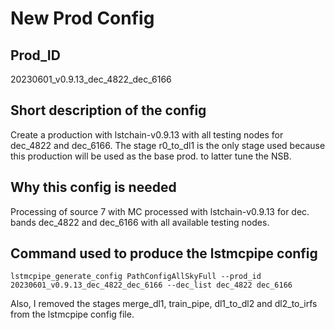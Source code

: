 # New Prod Config

## Prod_ID

20230601_v0.9.13_dec_4822_dec_6166

## Short description of the config

Create a production with lstchain-v0.9.13 with all testing nodes for dec_4822 and dec_6166. The stage r0_to_dl1 is the only stage used because this production will be used as the base prod. to latter tune the NSB.

## Why this config is needed

Processing of source 7 with MC processed with lstchain-v0.9.13 for dec. bands dec_4822 and dec_6166 with all available testing nodes.

## Command used to produce the lstmcpipe config

`lstmcpipe_generate_config PathConfigAllSkyFull --prod_id 20230601_v0.9.13_dec_4822_dec_6166 --dec_list dec_4822 dec_6166`

Also, I removed the stages merge_dl1, train_pipe, dl1_to_dl2 and dl2_to_irfs from the lstmcpipe config file.

